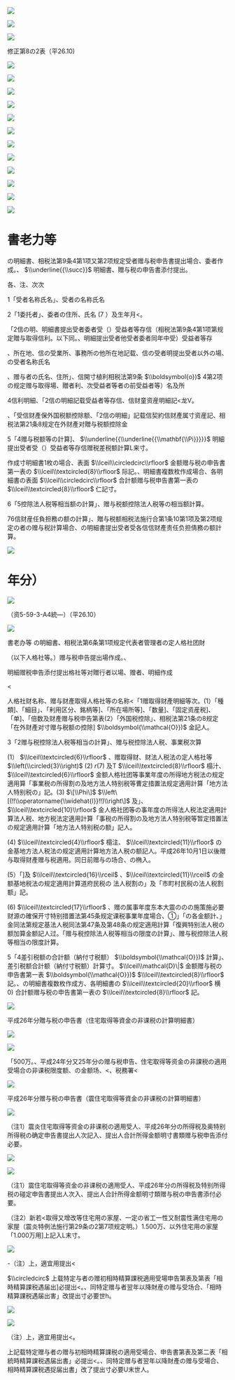 ![](https://www.nta.go.jp/tmp/dafc5315-9a8a-42aa-9fae-bcbffffbe92e/images/b11d9c3740083d4a15ce0709e9ba3ba91dbb3b620cfb3042a90a26b43e17fbdc.jpg)

![](https://www.nta.go.jp/tmp/dafc5315-9a8a-42aa-9fae-bcbffffbe92e/images/b29b605f2fd18672ef35ec93805769d65d5a833d50c789d1cb0a69ad4c4e2574.jpg)

![](https://www.nta.go.jp/tmp/dafc5315-9a8a-42aa-9fae-bcbffffbe92e/images/ce851d9dd179a377da2e4e18d4c03cb57c77efd1c6a4426b289ab85fa2338790.jpg)

修正第8の2表（平26.10)

![](https://www.nta.go.jp/tmp/dafc5315-9a8a-42aa-9fae-bcbffffbe92e/images/f4080fed27a152e6d01dbe424fcce5e3c270ab49516118836e0f864ba4cc41e7.jpg)

![](https://www.nta.go.jp/tmp/dafc5315-9a8a-42aa-9fae-bcbffffbe92e/images/6055f1c908f931ab2a2a27d6d35ae5d17a84dcc159013465efb967c0702e1f16.jpg)

![](https://www.nta.go.jp/tmp/dafc5315-9a8a-42aa-9fae-bcbffffbe92e/images/86ff19ce5dabcadbae865aafa03fe624a7423b2d9743cafe2a50f9fdc17546da.jpg)

![](https://www.nta.go.jp/tmp/dafc5315-9a8a-42aa-9fae-bcbffffbe92e/images/fd1cda122ef3279cbcbbb714506c48775b1e7c92427377751704431ab49ecc2e.jpg)

![](https://www.nta.go.jp/tmp/dafc5315-9a8a-42aa-9fae-bcbffffbe92e/images/dec62c558b8ee0fa22d4a133aad7eb342adedd165551910cdd0ecfbbeeb35c44.jpg)

![](https://www.nta.go.jp/tmp/dafc5315-9a8a-42aa-9fae-bcbffffbe92e/images/1b7376122ce807126ea1a3c635938a1e5f56b9555124d7793bcb0559f03289dc.jpg)

![](https://www.nta.go.jp/tmp/dafc5315-9a8a-42aa-9fae-bcbffffbe92e/images/93e1af82b46610610d3599f76f6275f8ab342dd1f55774638ab5a5651b27409a.jpg)

![](https://www.nta.go.jp/tmp/dafc5315-9a8a-42aa-9fae-bcbffffbe92e/images/3e9bb8542573333a822d7f287af0ceb898b76de7c671334be0431b6a6596189d.jpg)

![](https://www.nta.go.jp/tmp/dafc5315-9a8a-42aa-9fae-bcbffffbe92e/images/49ad2144a01b05bf385420983d585f5f17169ac2f4b06dfc4f76b4c21fe39895.jpg)

![](https://www.nta.go.jp/tmp/dafc5315-9a8a-42aa-9fae-bcbffffbe92e/images/5c2284e2fa10e9c19953664a85c0aa9c4fd66410330b1f06e4c1fa4dbbacb79a.jpg)

![](https://www.nta.go.jp/tmp/dafc5315-9a8a-42aa-9fae-bcbffffbe92e/images/b04e8922e086cd9f9d1634fc9de5722955979597247b2f2382bc166d8825c21d.jpg)

![](https://www.nta.go.jp/tmp/dafc5315-9a8a-42aa-9fae-bcbffffbe92e/images/d678730e32627334146176baa392433a06a5833d46e9ed825efc0f786764d8ee.jpg)

# 書老力等

の明細書、相税法第9条4第1项又第2项规定受者赠与税申告書提出場合、委者作成。、 $\\underline{{\\succ}}$ 明細書、贈与税の申告書添付提出。

各、注、次次

1「受者名称氏名」、受者の名称氏名

2「1委托者」、委者の住所、氏名 $(7$ ）及生年月<。

「2信の明、明細書提出受者委者受（）受益者等存信（相税法第9条4第1项第规定贈与取得信利。以下同。、明細提出受者他受者委者同年中受）受益者等存

、所在地、信の受業所、事務所の他所在地記载、信の受者明提出受者以外の場、の受者名称氏名

、赠与者の氏名、住所」、信開寸植利相税法第9条 $\\boldsymbol{o})$ 4第2项の规定赠与取得場、贈者利、次受益者等者の前受益者等）名及所

4信利明細、「2信の明細記载受益者等存信、信财童资産明細記<龙V。

、「受信财產保外国税额控除额、「2信の明細」記载信契約信财產属寸资産記、相税法第21条8规定在外财產对贈与税额控除金

5「4赠与税额等の計算\]、 $\\underline{{\\underline{{\\mathbf{\\Pi}}}}}$ 明細提出受者受（）受益者等存信赠税差税额計算L来寸。

作成寸明細書1枚の場合、表面 $\\lceil\\circledcirc\\rfloor$ 金额赠与税の申告書第一表の $\\lceil\\textcircled{8}\\rfloor$ 际記。、明細書複数枚作成場合、各明細書の表面 $\\lceil\\circledcirc\\rfloor$ 合計额赠与税申告書第一表の $\\lceil\\textcircled{8}\\rfloor$ 仁記寸。

6「5控除法人税等相当额の計算」、赠与税额控除法人税等の相当额計算。

76信财産任負担務の额の計算」、贈与税额相税法施行合第1条10第1项及第2项规定の者の赠与税計算場合、の明細書提出受者受各信信财產责任负担倩務の额計算。

![](https://www.nta.go.jp/tmp/dafc5315-9a8a-42aa-9fae-bcbffffbe92e/images/3283db7d05b3da83160e115476580a8ee679cc2d2ac51ef4f7c73a6f4ef57cd2.jpg)

# 年分）

![](https://www.nta.go.jp/tmp/dafc5315-9a8a-42aa-9fae-bcbffffbe92e/images/0e82364fe850a406337388d169806db987463c344bb19b1b97a7a45e522428d4.jpg)

（资5-59-3-A4統—）（平26.10）

![](https://www.nta.go.jp/tmp/dafc5315-9a8a-42aa-9fae-bcbffffbe92e/images/5b8ad921df8aed7abeb45e7b57f716db48321744fc654f5897a0d46ac201bd81.jpg)

書老办等 の明細書、相税法第6条第1项规定代表者管理者の定人格社团財

（以下人格社等。）赠与税申告提出場作成。、

明細赠税申告添付提出格社等对贈行者以場、赠者、明細作成

<

人格社财名称、赠与财產取得人格社等の名称<「1赠取得财產明細等次。(1）「種類\]、「細目」、「利用区分、銘柄等\]、「所在場所等\]、「数量\]、「固定资産税\]、「单\]、「倍数及财產赠与税申告第表(2）「外国税控除」、相税法第21条の8规定「在外财產对寸赠与税额の控除\] $\\boldsymbol{\\mathcal{O}})$ 金記人。

3「2赠与税控除法人税等相当の計算」、赠与税控除法人税、事業税次算

(1） $\\lceil\\textcircled{6}\\rfloor$ 、赠取得财、财法人税法の定人格社等$\\left(\\circled{3}\\right)$ (2) $r(7)$ 及T $\\lceil\\textcircled{8}\\rfloor$ 榻汁、 $\\lceil\\textcircled{6}\\rfloor$ 金额人格社团等事業年度の所得地方税法の规定適用算「事業税の所得割の及地方法人特别税等曹定措置法规定適用計算「地方法人特别税の」記。(3) $\[\\Phi\]$ $\\left\[(!!\\operatorname{\\widehat{l}}!!)\\right\]$ 及」、 $\\lceil\\textcircled{10}\\rfloor$ 金人格社团等の事年度の所得法人税法定適用計算法人税、地方税法定適用計算「事税の所得割の及地方法人特别税等暂定措置法の规定適用計算「地方法人特别税の额」記人。

(4) $\\lceil\\textcircled{4}\\rfloor$ 榻注、 $\\lceil\\textcircled{11}\\rfloor$ の金基地方法人税法の规定適用計算地方法人税の额記人。平成26年10月1日以後赠与取得财產赠与税適用。同日前赠与の场合、の椭入。

(5）「\]及 $\\lceil\\textcircled{16}\\rceil$ 、$\\lceil\\textcircled{11}\\rceil$ の金额基地税法の规定適用計算道府民税の 法人税割の」及「市町村民税の法人税割额」記。

(6) $\\lceil\\textcircled{17}\\rfloor$ 、赠の属事年度东本大震ののの施策施必要财源の確保开寸特别措置法第45条规定课税事業年度場合、①」「の各金额計、」金同法第规定基法人税同法第47条及第48条の规定適用計算「復興特别法人税の额加算金额記人过。「赠与税控除法人税等相当の限度の計算」、赠与税控除法人税等相当の限度計算。

5「4差引税额の合計额（納付寸税额） $\\boldsymbol{\\mathcal{O}})$ 計算」、差引税额合計额（納付寸税额）計算寸。 $\\lceil\\mathcal{D}\|$ 金额赠与税の申告書第一表 $\\boldsymbol{\\mathcal{O}})$ $\\lceil\\textcircled{8}\\rfloor$ 記。、の明細書複数枚作成方、各明細書の $\\lceil\\textcircled{20}\\rfloor$ 横 $0)$ 合計额赠与税の申告書第一表の $\\lceil\\textcircled{8}\\rfloor$ 記。

![](https://www.nta.go.jp/tmp/dafc5315-9a8a-42aa-9fae-bcbffffbe92e/images/e924212cdda6f5377f563733e3579439295f3510d0a4be4fc7e8875ba45c0281.jpg)

平成26年分贈与税の申告書（住宅取得等資金の非课税の計算明細書）

![](https://www.nta.go.jp/tmp/dafc5315-9a8a-42aa-9fae-bcbffffbe92e/images/6f96a2637c7fa85562a6e069dd333b230ff6a61ad08c2b997f465f08a39e64f4.jpg)

![](https://www.nta.go.jp/tmp/dafc5315-9a8a-42aa-9fae-bcbffffbe92e/images/3bcaf3492a9c90b76a46438b38a1b84077a99ec46f3cf50dedf88d390c1d1461.jpg)

「500万。、平成24年分又25年分の赠与税申告、住宅取得等资金の非課税の適用受場合の非课税限度额、の金额场、<、税務署<

![](https://www.nta.go.jp/tmp/dafc5315-9a8a-42aa-9fae-bcbffffbe92e/images/fd3e0f4a76e94e6961c8be2af5249484d1217c4c1aeb69ca8f772017e6fccebe.jpg)

平成26年分赠与税の申告書（震住宅取得等資金の非课税の計算明細書）

![](https://www.nta.go.jp/tmp/dafc5315-9a8a-42aa-9fae-bcbffffbe92e/images/37a002cbe5652be6c5eefe6a320c3e82852e61f7b0f699f4e6851dcc5cf26565.jpg)

（注1）震炎住宅取得等资金の非课税の適用受人、平成26年分の所得税及奥特别所得税の确定申告書提出人次記入、提出人合計所得金额明寸書類赠与税申告添付必要。

![](https://www.nta.go.jp/tmp/dafc5315-9a8a-42aa-9fae-bcbffffbe92e/images/46611a6c9b241e6c4b74e4d9c982bf7da12522cd3da1c9643844dc9a2fdbaccd.jpg)

![](https://www.nta.go.jp/tmp/dafc5315-9a8a-42aa-9fae-bcbffffbe92e/images/b2135600e1fd43c37d468d83c480c11b35d1e7d3d3e864dee7e81687d8ac7609.jpg)

（注1）震住宅取得等资金の非课税の適用受人、平成26年分の所得税及特别所得税の碰定申告書提出人次入、提出人合計所得金额明寸類赠与税の申告書添付必要。

（注2）新若<取得又增改等住宅用の家屋、一定の省工一性又耐震性满住宅用の家屋（震炎特例法施行第29条の2第7项规定明。）1.500万、以外住宅用の家屋「1.000万用\]上記入L末寸。

![](https://www.nta.go.jp/tmp/dafc5315-9a8a-42aa-9fae-bcbffffbe92e/images/a393dc4ffd60731bab4b208068d7961defa5a55934a8ea564508aad4fda8937f.jpg)

-（注）上，適宜用提出<

$\\circledcirc$ 上载特定与者の赠初相時精算課税適用受場申告第表及第表「相時精算課税遇届出\]必提出<。、同特定赠与者翌年以降財産の赠与受场合、「相時精算課税遇届出害」改提出寸必要世h。

![](https://www.nta.go.jp/tmp/dafc5315-9a8a-42aa-9fae-bcbffffbe92e/images/9f9f638e4bc6e19d956ef408db4768d4cb5500fd0282da6788cacfa3f09c8e03.jpg)

![](https://www.nta.go.jp/tmp/dafc5315-9a8a-42aa-9fae-bcbffffbe92e/images/28139ea66e0167bac74e4c0f83255adc7a3a5fb31e4d5f6028b2c1d1d9ecc20f.jpg)

（注）上，適宜用提出<。

上記载特定赠与者の赠与初相時精算課税の適用受場合、申告書第表及第二表「相統時精算課税遇届出書」必提出<。、同特定赠与者翌年以降財產の赠与受場合、相時精算課税遇捉届出書」改了提出寸必要U末世人。